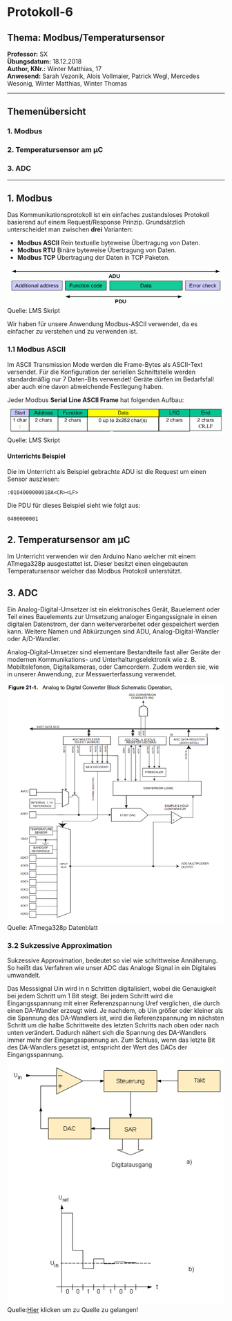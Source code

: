 # Protokoll-6
## Thema: Modbus/Temperatursensor
**Professor:** SX  
**Übungsdatum:** 18.12.2018  
**Author, KNr.:** Winter Matthias, 17  
**Anwesend:** Sarah Vezonik, Alois Vollmaier, Patrick Wegl, Mercedes Wesonig, Winter Matthias, Winter Thomas  

---

## Themenübersicht 
### 1. Modbus
### 2. Temperatursensor am µC
### 3. ADC


--- 

## 1. Modbus 
Das Kommunikationsprotokoll ist ein einfaches zustandsloses Protokoll basierend auf einem Request/Response Prinzip. Grundsätzlich unterscheidet man zwischen **drei** Varianten:   
  
  
* **Modbus ASCII** Rein textuelle byteweise Übertragung von Daten.  
* **Modbus RTU** Binäre byteweise Übertragung von Daten.  
* **Modbus TCP** Übertragung der Daten in TCP Paketen.   

 ![alt text](https://github.com/winmam14/Protokoll-5/blob/master/modbus_general_modbus_frame_png.png)  
 Quelle: LMS Skript  
   
   Wir haben für unsere Anwendung Modbus-ASCII verwendet, da es einfacher zu verstehen und zu verwenden ist.

### 1.1 Modbus ASCII
Im ASCII Transmission Mode werden die Frame-Bytes als ASCII-Text versendet. Für die Konfiguration der seriellen Schnittstelle werden standardmäßig nur 7 Daten-Bits verwendet! Geräte dürfen im Bedarfsfall aber auch eine davon abweichende Festlegung haben.   

Jeder Modbus **Serial Line ASCII Frame** hat folgenden Aufbau:  
 ![alt text](https://github.com/winmam14/Protokoll-5/blob/master/modbus_serial_ascii_frame_png.png)  
 Quelle: LMS Skript
 
 #### Unterrichts Beispiel
 
 Die im Unterricht als Beispiel gebrachte ADU ist die Request um einen Sensor auszlesen:  
 ``` 
 :010400000001BA<CR><LF>
 ```  
Die PDU für dieses Beispiel sieht wie folgt aus:  
 ``` 
 0400000001
 ```     

## 2. Temperatursensor am µC
  
  Im Unterricht verwenden wir den Arduino Nano welcher mit einem ATmega328p ausgestattet ist. Dieser besitzt einen eingebauten Temperatursensor welcher das Modbus Protokoll unterstützt.

## 3. ADC
Ein Analog-Digital-Umsetzer ist ein elektronisches Gerät, Bauelement oder Teil eines Bauelements zur Umsetzung analoger Eingangssignale in einen digitalen Datenstrom, der dann weiterverarbeitet oder gespeichert werden kann. Weitere Namen und Abkürzungen sind ADU, Analog-Digital-Wandler oder A/D-Wandler.  
  
  Analog-Digital-Umsetzer sind elementare Bestandteile fast aller Geräte der modernen Kommunikations- und Unterhaltungselektronik wie z. B. Mobiltelefonen, Digitalkameras, oder Camcordern. Zudem werden sie, wie in unserer Anwendung, zur Messwerterfassung verwendet.  

![alt text](https://github.com/winmam14/Protokoll-6/blob/master/ADC.PNG?raw=true)   
Quelle: ATmega328p Datenblatt

### 3.2 Sukzessive Approximation
Sukzessive Approximation, bedeutet so viel wie schrittweise Annäherung. So heißt das Verfahren wie unser ADC das Analoge Signal in ein Digitales umwandelt.    

 Das Messsignal Uin wird in n Schritten digitalisiert, wobei die Genauigkeit bei jedem Schritt um 1 Bit steigt. Bei jedem Schritt wird die Eingangsspannung mit einer Referenzspannung Uref verglichen, die durch einen DA-Wandler erzeugt wird. Je nachdem, ob Uin größer oder kleiner als die Spannung des DA-Wandlers ist, wird die Referenzspannung im nächsten Schritt um die halbe Schrittweite des letzten Schritts nach oben oder nach unten verändert. Dadurch nähert sich die Spannung des DA-Wandlers immer mehr der Eingangsspannung an. Zum Schluss, wenn das letzte Bit des DA-Wandlers gesetzt ist, entspricht der Wert des DACs der Eingangsspannung.  
 ![alt text](https://github.com/winmam14/Protokoll-6/blob/master/adcsukap.png?raw=true)       
Quelle:[Hier](http://www.vias.org/mikroelektronik/adc_succapprox.html) klicken um zu Quelle zu gelangen!  
